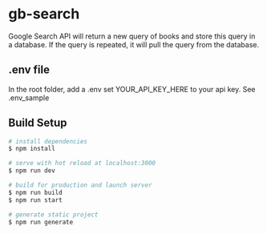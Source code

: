 # gb-search

Google Search API will return a new query of books and store this query in a database.  If the query is repeated, it will pull the query from the database.

## .env file

In the root folder, add a .env set YOUR_API_KEY_HERE to your api key.  See .env_sample

## Build Setup

```bash
# install dependencies
$ npm install

# serve with hot reload at localhost:3000
$ npm run dev

# build for production and launch server
$ npm run build
$ npm run start

# generate static project
$ npm run generate
